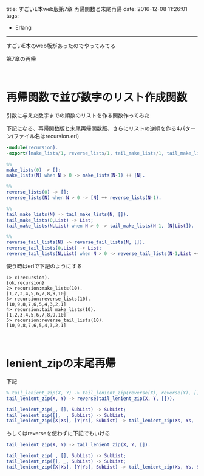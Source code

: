 title: すごいE本web版第7章 再帰関数と末尾再帰
date: 2016-12-08 11:26:01
tags:
- Erlang
---


すごいE本のweb版があったのでやってみてる

第7章の再帰

<!-- more -->

<br>

# 再帰関数で並び数字のリスト作成関数

引数に与えた数字までの順数のリストを作る関数作ってみた

下記になる、再帰関数版と末尾再帰関数版、さらにリストの逆順を作る4パターン(ファイル名はrecursion.erl)

```erlang recursion.erl
-module(recursion).
-export([make_lists/1, reverse_lists/1, tail_make_lists/1, tail_make_lists/2, reverse_tail_lists/1, reverse_tail_lists/2]).

%%
make_lists(0) -> [];
make_lists(N) when N > 0 -> make_lists(N-1) ++ [N].

%%
reverse_lists(0) -> [];
reverse_lists(N) when N > 0 -> [N] ++ reverse_lists(N-1).

%%
tail_make_lists(N) -> tail_make_lists(N, []).
tail_make_lists(0,List) -> List;
tail_make_lists(N,List) when N > 0 -> tail_make_lists(N-1, [N|List]).

%%
reverse_tail_lists(N) -> reverse_tail_lists(N, []).
reverse_tail_lists(0,List) -> List;
reverse_tail_lists(N,List) when N > 0 -> reverse_tail_lists(N-1,List ++ [N]).
```

使う時はerlで下記のようにする

```
1> c(recursion).
{ok,recursion}
2> recursion:make_lists(10).
[1,2,3,4,5,6,7,8,9,10]
3> recursion:reverse_lists(10).
[10,9,8,7,6,5,4,3,2,1]
4> recursion:tail_make_lists(10).
[1,2,3,4,5,6,7,8,9,10]
5> recursion:reverse_tail_lists(10).
[10,9,8,7,6,5,4,3,2,1]
```

<br>

# lenient_zipの末尾再帰

下記

```erlang
% tail_lenient_zip(X, Y) -> tail_lenient_zip(reverse(X), reverse(Y), []).
tail_lenient_zip(X, Y) -> reverse(tail_lenient_zip(X, Y, [])).

tail_lenient_zip(_, [], SubList) -> SubList;
tail_lenient_zip([], _, SubList) -> SubList;
tail_lenient_zip([X|Xs], [Y|Ys], SubList) -> tail_lenient_zip(Xs, Ys, [{X,Y}|SubList]).
```


もしくはreverseを使わずに下記でもいける

```erlang
tail_lenient_zip(X, Y) -> tail_lenient_zip(X, Y, []).

tail_lenient_zip(_, [], SubList) -> SubList;
tail_lenient_zip([], _, SubList) -> SubList;
tail_lenient_zip([X|Xs], [Y|Ys], SubList) -> tail_lenient_zip(Xs, Ys, SubList ++ [{X,Y}]).
```